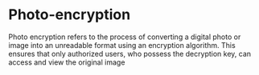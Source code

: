 # Photo-encryption
Photo encryption refers to the process of converting a digital photo or image into an unreadable format using an encryption algorithm. This ensures that only authorized users, who possess the decryption key, can access and view the original image
